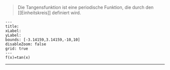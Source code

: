 > Die Tangensfunktion ist eine periodische Funktion, die durch den [[Einheitskreis]] definiert wird.

```functionplot
---
title: 
xLabel: 
yLabel: 
bounds: [-3.14159,3.14159,-10,10]
disableZoom: false
grid: true
---
f(x)=tan(x)
```

---